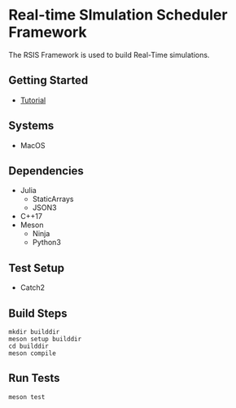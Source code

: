 # Real-time SImulation Scheduler Framework

The RSIS Framework is used to build Real-Time simulations.

## Getting Started
- [Tutorial](docs/Tutorial.md)

## Systems
- MacOS

## Dependencies
- Julia
    - StaticArrays
    - JSON3
- C++17
- Meson
    - Ninja
    - Python3

## Test Setup
- Catch2

## Build Steps
```shell
mkdir builddir
meson setup builddir
cd builddir
meson compile
```

## Run Tests
```shell
meson test
```
